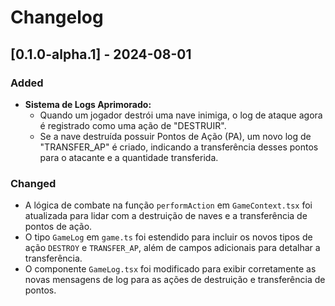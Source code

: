 # Changelog

## [0.1.0-alpha.1] - 2024-08-01

### Added
- **Sistema de Logs Aprimorado:**
  - Quando um jogador destrói uma nave inimiga, o log de ataque agora é registrado como uma ação de "DESTRUIR".
  - Se a nave destruída possuir Pontos de Ação (PA), um novo log de "TRANSFER_AP" é criado, indicando a transferência desses pontos para o atacante e a quantidade transferida.

### Changed
- A lógica de combate na função `performAction` em `GameContext.tsx` foi atualizada para lidar com a destruição de naves e a transferência de pontos de ação.
- O tipo `GameLog` em `game.ts` foi estendido para incluir os novos tipos de ação `DESTROY` e `TRANSFER_AP`, além de campos adicionais para detalhar a transferência.
- O componente `GameLog.tsx` foi modificado para exibir corretamente as novas mensagens de log para as ações de destruição e transferência de pontos.